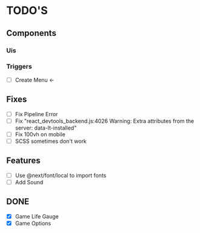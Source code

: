 # TODO'S

## Components

### Uis

### Triggers

- [ ] Create Menu <-

## Fixes

- [ ] Fix Pipeline Error
- [ ] Fix "react_devtools_backend.js:4026 Warning: Extra attributes from the server: data-lt-installed"
- [ ] Fix 100vh on mobile
- [ ] SCSS sometimes don't work

## Features

- [ ] Use @next/font/local to import fonts
- [ ] Add Sound

## DONE

- [x] Game Life Gauge
- [x] Game Options
